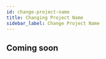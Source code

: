 ```yaml
---
id: change-project-name
title: Changing Project Name
sidebar_label: Change Project Name
---
```


## Coming soon
